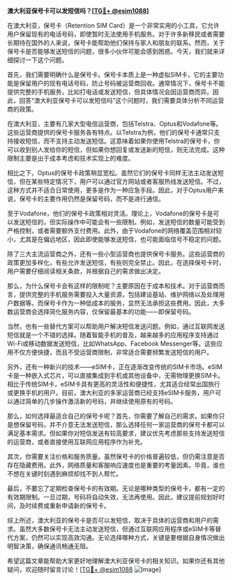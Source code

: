 **澳大利亚保号卡可以发短信吗？[[TG💪+ @esim1088](https://t.me/s/esim1088)]**

在澳大利亚，保号卡（Retention SIM Card）是一个非常实用的小工具，它允许用户保留现有的电话号码，即使暂时无法使用手机服务。对于许多新移民或者需要长期待在国外的人来说，保号卡能帮助他们保持与家人和朋友的联系。然而，关于保号卡是否能够发送短信的问题，很多小伙伴可能会感到困惑。今天，我们就来详细探讨一下这个问题。

首先，我们需要明确什么是保号卡。保号卡本质上是一种虚拟SIM卡，它的主要功能是保留用户的现有电话号码，防止号码被运营商回收。通常情况下，保号卡不能提供完整的手机服务，比如打电话或发送短信，但具体情况会因运营商而异。因此，回答“澳大利亚保号卡可以发短信吗”这个问题时，我们需要具体分析不同运营商的政策。

在澳大利亚，主要有几家大型电信运营商，包括Telstra、Optus和Vodafone等。这些运营商提供的保号卡服务各有特点。以Telstra为例，他们的保号卡通常只支持接收短信，而不支持主动发送短信。这意味着如果你使用Telstra的保号卡，你可以收到别人发给你的短信，但如果你想回复或发送新的短信，则无法完成。这种限制主要是出于成本考虑和技术实现上的难度。

相比之下，Optus的保号卡政策稍显宽松。虽然它们的保号卡同样无法主动发送短信，但在某些特定情况下，用户可以通过官方网站或者客服热线发送短信。不过，这种方式并不适合日常使用，更多是作为一种应急手段。因此，对于Optus用户来说，保号卡的主要作用仍然是保留号码，而不是进行通信。

至于Vodafone，他们的保号卡政策相对灵活。理论上，Vodafone的保号卡是可以发送短信的，但实际操作中可能会有一些限制。例如，发送短信的数量可能受到严格控制，或者需要额外支付费用。此外，由于Vodafone的网络覆盖范围相对较小，尤其是在偏远地区，因此即使能够发送短信，也可能面临信号不稳定的问题。

除了三大主流运营商之外，还有一些小型运营商也提供保号卡服务。这些运营商的政策更加多样化，有些允许发送短信，有些则完全禁止。因此，在选择保号卡时，用户需要仔细阅读相关条款，并根据自己的需求做出决定。

那么，为什么保号卡会有这样的限制呢？主要原因在于成本和技术。对于运营商而言，提供完整的手机服务需要投入大量资源，包括建设基站、维护网络以及处理用户数据等。而保号卡作为一种低成本的服务，显然无法承担这些费用。因此，大多数运营商会选择简化服务内容，仅保留最基本的功能——即保留号码。

当然，也有一些替代方案可以帮助用户解决短信发送问题。例如，通过互联网发送短信就是一个不错的选择。随着智能手机的普及，越来越多的应用程序支持通过Wi-Fi或移动数据发送短信，比如WhatsApp、Facebook Messenger等。这些应用不仅方便快捷，而且不受运营商限制，非常适合需要频繁发送短信的用户。

另外，还有一种新兴的技术——eSIM卡，正在逐渐改变传统的SIM卡市场。eSIM卡是一种嵌入式芯片，可以直接集成到手机或其他设备中，无需物理更换SIM卡。相比于传统SIM卡，eSIM卡具有更高的灵活性和便捷性，尤其适合经常出国旅行或更换手机的用户。目前，澳大利亚的多家运营商已经支持eSIM卡服务，用户可以通过简单的几步操作激活新的号码，并继续使用原有的号码。

那么，如何选择最适合自己的保号卡呢？首先，你需要了解自己的需求。如果你只是想保留号码，并不介意无法发送短信，那么选择任何一家运营商的保号卡都可以满足基本需求。但如果你对短信发送有较高要求，建议优先考虑那些支持发送短信的运营商，或者直接使用互联网应用程序作为补充。

其次，你需要关注价格和服务质量。虽然保号卡的价格普遍较低，但仍需注意是否存在隐藏费用。此外，网络质量和客服响应速度也是重要的考量因素。毕竟，谁也不想在关键时刻遇到麻烦却找不到人帮忙。

最后，不要忘了定期检查保号卡的有效期。无论是哪种类型的保号卡，都有一定的有效期限制。一旦过期，号码将自动失效，无法再使用。因此，建议提前规划好时间，及时续费或重新申请新的保号卡。

综上所述，澳大利亚的保号卡是否可以发短信，取决于具体的运营商和用户的需求。虽然大多数保号卡无法主动发送短信，但通过互联网应用程序或eSIM卡等替代方案，仍然可以实现高效沟通。无论选择哪种方式，关键是要根据自身情况做出明智决策，确保通讯畅通无阻。

希望这篇文章能帮助大家更好地理解澳大利亚保号卡的相关知识。如果你还有其他疑问，欢迎随时留言讨论！[[TG💪+ @esim1088](https://t.me/s/esim1088) ![Image](https://i.postimg.cc/4NQfJmqS/Snipaste-2025-05-13-00-14-12.png)]